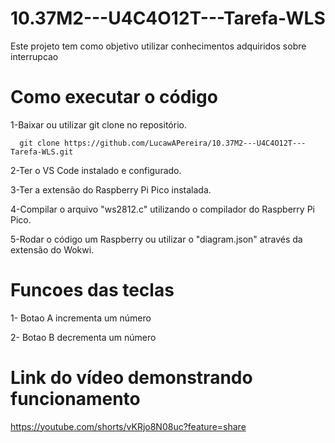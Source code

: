 # 10.37M2---U4C4O12T---Tarefa-WLS
Este projeto tem como objetivo utilizar conhecimentos adquiridos sobre interrupcao

# Como executar o código
1-Baixar ou utilizar git clone no repositório.

      git clone https://github.com/LucawAPereira/10.37M2---U4C4O12T---Tarefa-WLS.git
      
2-Ter o VS Code instalado e configurado.

3-Ter a extensão do Raspberry Pi Pico instalada.

4-Compilar o arquivo "ws2812.c" utilizando o compilador do Raspberry Pi Pico.

5-Rodar o código um Raspberry ou utilizar o "diagram.json" através da extensão do Wokwi.

# Funcoes das teclas
1- Botao A incrementa um número

2- Botao B decrementa um número

# Link do vídeo demonstrando funcionamento

https://youtube.com/shorts/vKRjo8N08uc?feature=share
